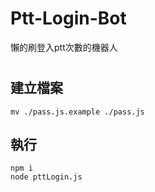# Ptt-Login-Bot

懶的刷登入ptt次數的機器人

# 

## 建立檔案

```shell
mv ./pass.js.example ./pass.js
```



## 執行

```shell
npm i
node pttLogin.js
```

